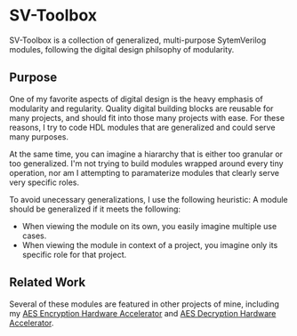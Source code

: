 # SV-Toolbox

SV-Toolbox is a collection of generalized, multi-purpose SytemVerilog modules, following the digital design philsophy of modularity.

## Purpose

One of my favorite aspects of digital design is the heavy emphasis of modularity and regularity. Quality digital building blocks are reusable for many projects, and should fit into those many projects with ease. For these reasons, I try to code HDL modules that are generalized and could serve many purposes.

At the same time, you can imagine a hiararchy that is either too granular or too generalized. I'm not trying to build modules wrapped around every tiny operation, nor am I attempting to paramaterize modules that clearly serve very specific roles.

To avoid unecessary generalizations, I use the following heuristic: A module should be generalized if it meets the following:

* When viewing the module on its own, you easily imagine multiple use cases.
* When viewing the module in context of a project, you imagine only its specific role for that project.

## Related Work

Several of these modules are featured in other projects of mine, including my [AES Encryption Hardware Accelerator](https://github.com/onesmallskipforman/AES-Accel) and [AES Decryption Hardware Accelerator](https://github.com/onesmallskipforman/InvAES-Accel).